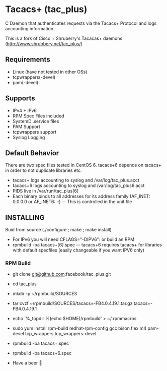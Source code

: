 # Tacacs+ (tac_plus)

C Daemon that authenticates requests via the Tacacs+ Protocol and logs accounting information.

This is a fork of Cisco + Shruberry's Tacacas+ daemons (http://www.shrubbery.net/tac_plus/)

## Requirements
- Linux (have not tested in other OSs)
- tcpwrappers(-devel)
- pam(-devel)

## Supports
- IPv4 + IPv6
- RPM Spec Files included
- SystemD .service files
- PAM Support
- tcpwrappers support
- Syslog Logging

## Default Behavior
There are two spec files tested in CentOS 6. tacacs+6 depends on tacacs+ in order to not duplicate libraries etc.
- tacacs+ logs accounting to syslog and /var/log/tac_plus.acct
- tacacs+6 logs accounting to syslog and /var/log/tac_plus6.acct
- PIDS live in /var/run/tac_plus[6]
- Each binary binds to all addresses for its address family (AF_INET: 0.0.0.0 or AF_INET6: ::)
-- This is controlled in the unit file

## INSTALLING
Buid from source (./configure ; make ; make install)
- For IPv6 you will need CFLAGS="-DIPV6":
or build an RPM
- rpmbuild -ba tacacs+[6].spec
-- tacacs+6 requires tacacs+ for libraries with default specfiles (easily changeable if you want IPV6 only)

### RPM Build
- git clone git@github.com:facebook/tac_plus.git
- cd tac_plus
- mkdir -p ~/rpmbuild/SOURCES
- tar cvzf ~/rpmbuild/SOURCES/tacacs+-FB4.0.4.19.1.tar.gz tacacs+-FB4.0.4.19.1
- echo '%_topdir %(echo $HOME)/rpmbuild' > ~/.rpmmacros
- sudo yum install rpm-build redhat-rpm-config gcc bison flex m4 pam-devel tcp_wrappers tcp_wrappers-devel
- rpmbuild -ba tacacs+.spec
- rpmbuild -ba tacacs+6.spec

- Have a beer 🍺
